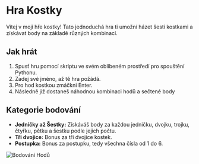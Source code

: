 # Hra Kostky

Vítej v mojí hře kostky! Tato jednoduchá hra ti umožní házet šesti kostkami a získávat body na základě různých kombinací.

## Jak hrát

1. Spusť hru pomocí skriptu ve svém oblíbeném prostředí pro spouštění Pythonu.
2. Zadej své jméno, až tě hra požádá.
3. Pro hod kostkou zmáčkni Enter.
4. Následně již dostaneš náhodnou kombinaci hodů a sečtené body

## Kategorie bodování

- **Jedničky až Šestky:** Získáváš body za každou jedničku, dvojku, trojku, čtyřku, pětku a šestku podle jejich počtu.
- **Tři dvojice:** Bonus za tři dvojice kostek.
- **Postupka:** Bonus za postupku, tedy všechna čísla od 1 do 6.

![Bodování Hodů]([Kostky/body.PNG](https://raw.githubusercontent.com/fia42192/Kostky/master/body.PNG))


